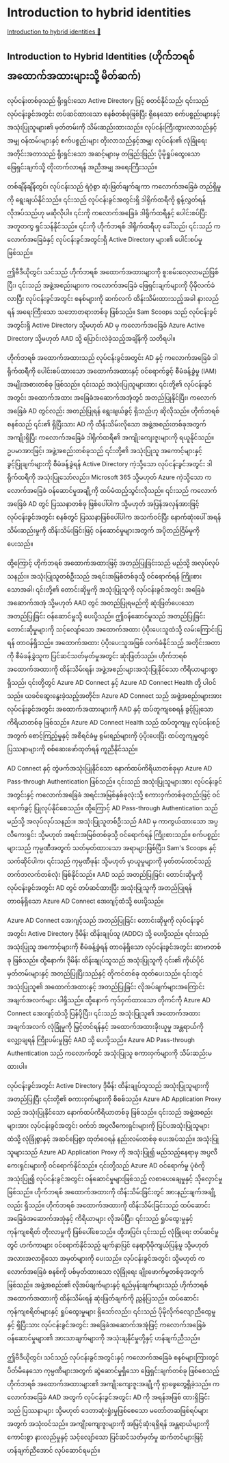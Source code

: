 # Introduction to hybrid identities

[Introduction to hybrid identities 🔗](https://www.coursera.org/learn/cybersecurity-identity-and-access-solutions-with-azure-ad/lecture/JCZoS/introduction-to-hybrid-identities)

## Introduction to Hybrid Identities (ဟိုက်ဘရစ် အထောက်အထားများသို့ မိတ်ဆက်)

လုပ်ငန်းတစ်ခုသည် ရိုးရှင်းသော Active Directory ဖြင့် စတင်နိုင်သည်၊ ၎င်းသည် လုပ်ငန်းခွင်အတွင်း တပ်ဆင်ထားသော စနစ်တစ်ခုဖြစ်ပြီး ရှိနေသော စက်ပစ္စည်းများနှင့် အသုံးပြုသူများ၏ မှတ်တမ်းကို သိမ်းဆည်းထားသည်။ လုပ်ငန်းကြီးထွားလာသည်နှင့်အမျှ ဝန်ထမ်းများနှင့် စက်ပစ္စည်းများ တိုးလာသည်နှင့်အမျှ၊ လုပ်ငန်း၏ လုံခြုံရေး အတိုင်းအတာသည် ရိုးရှင်းသော အဆင့်များမှ တဖြည်းဖြည်း ပိုမိုရှုပ်ထွေးသော ဖြေရှင်းချက်သို့ တိုးတက်လာရန် အညီအမျှ အရေးကြီးသည်။

တစ်ချိန်ချိန်တွင်၊ လုပ်ငန်းသည် ရဲဝံ့စွာ ဆုံးဖြတ်ချက်ချကာ ကလောက်အခြေခံ တည်ရှိမှုကို ရွေးချယ်နိုင်သည်။ ၎င်းသည် လုပ်ငန်းခွင်အတွင်းရှိ ဒါရိုက်ထရီကို စွန့်လွှတ်ရန် လိုအပ်သည်ဟု မဆိုလိုပါ။ ၎င်းကို ကလောက်အခြေခံ ဒါရိုက်ထရီနှင့် ပေါင်းစပ်ပြီး အတူတကွ ရှင်သန်နိုင်သည်။ ၎င်းကို ဟိုက်ဘရစ် ဒါရိုက်ထရီဟု ခေါ်သည်၊ ၎င်းသည် ကလောက်အခြေခံနှင့် လုပ်ငန်းခွင်အတွင်းရှိ Active Directory များ၏ ပေါင်းစပ်မှု ဖြစ်သည်။

ဤဗီဒီယိုတွင်၊ သင်သည် ဟိုက်ဘရစ် အထောက်အထားများကို စူးစမ်းလေ့လာမည်ဖြစ်ပြီး၊ ၎င်းသည် အဖွဲ့အစည်းများက ကလောက်အခြေခံ ဖြေရှင်းချက်များကို ပိုမိုလက်ခံလာပြီး လုပ်ငန်းခွင်အတွင်း စနစ်များကို ဆက်လက် ထိန်းသိမ်းထားသည့်အခါ နားလည်ရန် အရေးကြီးသော သဘောတရားတစ်ခု ဖြစ်သည်။ Sam Scoops သည် လုပ်ငန်းခွင်အတွင်းရှိ Active Directory သို့မဟုတ် AD မှ ကလောက်အခြေခံ Azure Active Directory သို့မဟုတ် AAD သို့ ပြောင်းလဲခဲ့သည့်အချိန်ကို သတိရပါ။

ဟိုက်ဘရစ် အထောက်အထားသည် လုပ်ငန်းခွင်အတွင်း AD နှင့် ကလောက်အခြေခံ ဒါရိုက်ထရီကို ပေါင်းစပ်ထားသော အထောက်အထားနှင့် ဝင်ရောက်ခွင့် စီမံခန့်ခွဲမှု (IAM) အမျိုးအစားတစ်ခု ဖြစ်သည်။ ၎င်းသည် အသုံးပြုသူများအား ၎င်းတို့၏ လုပ်ငန်းခွင်အတွင်း အထောက်အထား အခြေခံအဆောက်အအုံတွင် အတည်ပြုနိုင်ပြီး၊ ကလောက်အခြေခံ AD တွင်လည်း အတည်ပြုရန် ရွေးချယ်ခွင့် ရှိသည်ဟု ဆိုလိုသည်။ ဟိုက်ဘရစ် စနစ်သည် ၎င်း၏ ရှိပြီးသား AD ကို ထိန်းသိမ်းလိုသော အဖွဲ့အစည်းတစ်ခုအတွက် အကျိုးရှိပြီး ကလောက်အခြေခံ ဒါရိုက်ထရီ၏ အကျိုးကျေးဇူးများကို ရယူနိုင်သည်။ ဥပမာအားဖြင့်၊ အဖွဲ့အစည်းတစ်ခုသည် ၎င်းတို့၏ အသုံးပြုသူ အကောင့်များနှင့် ခွင့်ပြုချက်များကို စီမံခန့်ခွဲရန် Active Directory ကဲ့သို့သော လုပ်ငန်းခွင်အတွင်း ဒါရိုက်ထရီကို အသုံးပြုသော်လည်း၊ Microsoft 365 သို့မဟုတ် Azure ကဲ့သို့သော ကလောက်အခြေခံ ဝန်ဆောင်မှုအချို့ကို ထပ်မံထည့်သွင်းလိုသည်။ ၎င်းသည် ကလောက်အခြေခံ AD တွင် ပြဿနာတစ်ခု ဖြစ်ပေါ်ပါက သို့မဟုတ် အပြန်အလှန်အားဖြင့် လုပ်ငန်းခွင်အတွင်း စနစ်တွင် ပြဿနာဖြစ်ပေါ်ပါက အသက်ဝင်ပြီး နောက်ဆုံးပေါ် အရန်သိမ်းဆည်းမှုကို ထိန်းသိမ်းခြင်းဖြင့် ဝန်ဆောင်မှုများအတွက် အပိုတည်ငြိမ်မှုကို ပေးသည်။

ထို့ကြောင့် ဟိုက်ဘရစ် အထောက်အထားဖြင့် အတည်ပြုခြင်းသည် မည်သို့ အလုပ်လုပ်သနည်း။ အသုံးပြုသူတစ်ဦးသည် အရင်းအမြစ်တစ်ခုသို့ ဝင်ရောက်ရန် ကြိုးစားသောအခါ၊ ၎င်းတို့၏ တောင်းဆိုမှုကို အသုံးပြုသူကို လုပ်ငန်းခွင်အတွင်း အခြေခံအဆောက်အအုံ သို့မဟုတ် AAD တွင် အတည်ပြုရမည်ကို ဆုံးဖြတ်ပေးသော အတည်ပြုခြင်း ဝန်ဆောင်မှုသို့ ပေးပို့သည်။ ဤဝန်ဆောင်မှုသည် အတည်ပြုခြင်း တောင်းဆိုမှုများကို သင့်လျော်သော အထောက်အထား ပံ့ပိုးပေးသူထံသို့ လမ်းကြောင်းပြရန် တာဝန်ရှိသည်။ အထောက်အထား ပံ့ပိုးပေးသူအဖြစ် လက်ခံနိုင်သည့် အတိုင်းအတာကို စီမံခန့်ခွဲသူက ပြင်ဆင်သတ်မှတ်မှုအတွင်း ဆုံးဖြတ်သည်။ ဟိုက်ဘရစ် အထောက်အထားကို ထိန်းသိမ်းရန်၊ အဖွဲ့အစည်းများအသုံးပြုနိုင်သော ကိရိယာများစွာ ရှိသည်၊ ၎င်းတို့တွင် Azure AD Connect နှင့် Azure AD Connect Health တို့ ပါဝင်သည်။ ယခင်ဆွေးနွေးခဲ့သည့်အတိုင်း၊ Azure AD Connect သည် အဖွဲ့အစည်းများအား လုပ်ငန်းခွင်အတွင်း အထောက်အထားများကို AAD နှင့် ထပ်တူကျစေရန် ခွင့်ပြုသော ကိရိယာတစ်ခု ဖြစ်သည်။ Azure AD Connect Health သည် ထပ်တူကျမှု လုပ်ငန်းစဉ်အတွက် စောင့်ကြည့်မှုနှင့် အစီရင်ခံမှု စွမ်းရည်များကို ပံ့ပိုးပေးပြီး ထပ်တူကျမှုတွင် ပြဿနာများကို စစ်ဆေးဖော်ထုတ်ရန် ကူညီနိုင်သည်။

AD Connect နှင့် တွဲဖက်အသုံးပြုနိုင်သော နောက်ထပ်ကိရိယာတစ်ခုမှာ Azure AD Pass-through Authentication ဖြစ်သည်။ ၎င်းသည် အသုံးပြုသူများအား လုပ်ငန်းခွင်အတွင်းနှင့် ကလောက်အခြေခံ အရင်းအမြစ်နှစ်ခုလုံးသို့ စကားဝှက်တစ်ခုတည်းဖြင့် ဝင်ရောက်ခွင့် ပြုလုပ်နိုင်စေသည်။ ထို့ကြောင့် AD Pass-through Authentication သည် မည်သို့ အလုပ်လုပ်သနည်း။ အသုံးပြုသူတစ်ဦးသည် AAD မှ ကာကွယ်ထားသော အပ္ပလီကေးရှင်း သို့မဟုတ် အရင်းအမြစ်တစ်ခုသို့ ဝင်ရောက်ရန် ကြိုးစားသည်။ စက်ပစ္စည်းများသည် ကုမ္ပဏီအတွက် သတ်မှတ်ထားသော အရာများဖြစ်ပြီး၊ Sam's Scoops နှင့် သက်ဆိုင်ပါက၊ ၎င်းသည် ကုမ္ပဏီဖုန်း သို့မဟုတ် မှာယူမှုများကို မှတ်တမ်းတင်သည့် တက်ဘလက်တစ်လုံး ဖြစ်နိုင်သည်။ AAD သည် အတည်ပြုခြင်း တောင်းဆိုမှုကို လုပ်ငန်းခွင်အတွင်း AD တွင် တပ်ဆင်ထားပြီး အသုံးပြုသူကို အတည်ပြုရန် တာဝန်ရှိသော Azure AD Connect အေးဂျင့်ထံသို့ ပေးပို့သည်။

Azure AD Connect အေးဂျင့်သည် အတည်ပြုခြင်း တောင်းဆိုမှုကို လုပ်ငန်းခွင်အတွင်း Active Directory ဒိုမိန်း ထိန်းချုပ်သူ (ADDC) သို့ ပေးပို့သည်။ ၎င်းသည် အသုံးပြုသူ အကောင့်များကို စီမံခန့်ခွဲရန် တာဝန်ရှိသော လုပ်ငန်းခွင်အတွင်း ဆာဗာတစ်ခု ဖြစ်သည်။ ထို့နောက်၊ ဒိုမိန်း ထိန်းချုပ်သူသည် အသုံးပြုသူကို ၎င်း၏ ကိုယ်ပိုင် မှတ်တမ်းများနှင့် အတည်ပြုပြီးသည်နှင့် တိုကင်တစ်ခု ထုတ်ပေးသည်။ ၎င်းတွင် အသုံးပြုသူ၏ အထောက်အထားနှင့် အတည်ပြုခြင်း လိုအပ်ချက်များအကြောင်း အချက်အလက်များ ပါရှိသည်။ ထို့နောက် ကုဒ်ဝှက်ထားသော တိုကင်ကို Azure AD Connect အေးဂျင့်ထံသို့ ပြန်ပို့ပြီး၊ ၎င်းသည် အသုံးပြုသူ၏ အထောက်အထားအချက်အလက် လုံခြုံမှုကို မြှင့်တင်ရန်နှင့် အထောက်အထားခိုးယူမှု အန္တရာယ်ကို လျှော့ချရန် ကြိုးပမ်းမှုဖြင့် AAD သို့ ပေးပို့သည်။ Azure AD Pass-through Authentication သည် ကလောက်တွင် အသုံးပြုသူ စကားဝှက်များကို သိမ်းဆည်းမထားပါ။

လုပ်ငန်းခွင်အတွင်း Active Directory ဒိုမိန်း ထိန်းချုပ်သူသည် အသုံးပြုသူများကို အတည်ပြုပြီး ၎င်းတို့၏ စကားဝှက်များကို စိစစ်သည်။ Azure AD Application Proxy သည် အသုံးပြုနိုင်သော နောက်ထပ်ကိရိယာတစ်ခု ဖြစ်သည်။ ၎င်းသည် အဖွဲ့အစည်းများအား လုပ်ငန်းခွင်အတွင်း ဝက်ဘ် အပ္ပလီကေးရှင်းများကို ပြင်ပအသုံးပြုသူများထံသို့ လုံခြုံစွာနှင့် အဆင်ပြေစွာ ထုတ်ဝေရန် နည်းလမ်းတစ်ခု ပေးအပ်သည်။ အသုံးပြုသူများသည် Azure AD Application Proxy ကို အသုံးပြု၍ မည်သည့်နေရာမှ အပ္ပလီကေးရှင်းများကို ဝင်ရောက်နိုင်သည်။ ၎င်းတို့သည် Azure AD ဝင်ရောက်မှု ပုံစံကို အသုံးပြု၍ လုပ်ငန်းခွင်အတွင်း ဝန်ဆောင်မှုများဖြစ်သည့် လစာပေးချေမှုနှင့် သိုလှောင်မှု ဖြစ်သည်။ ဟိုက်ဘရစ် အထောက်အထားကို ထိန်းသိမ်းခြင်းတွင် အားနည်းချက်အချို့လည်း ရှိသည်။ ဟိုက်ဘရစ် အထောက်အထားကို ထိန်းသိမ်းခြင်းသည် ထပ်ဆောင်း အခြေခံအဆောက်အအုံနှင့် ကိရိယာများ လိုအပ်ပြီး၊ ၎င်းသည် ရှုပ်ထွေးမှုနှင့် ကုန်ကျစရိတ် တိုးလာမှုကို ဖြစ်ပေါ်စေသည်။ ထို့အပြင်၊ ၎င်းသည် လုံခြုံရေး တပ်ဆင်မှုတွင် ဟက်ကာများ ဝင်ရောက်နိုင်သည့် မျက်နှာပြင် နေရာပိုမိုကျယ်ပြန့်မှု သို့မဟုတ် အလားအလာရှိသော အမှတ်များကို ပေးသည်။ လုပ်ငန်းခွင်အတွင်း သို့မဟုတ် ကလောက်အခြေခံ စနစ်ကို ပစ်မှတ်ထားသော လုံခြုံရေး ချိုးဖောက်မှုတစ်ခုအတွက် ဖြစ်သည်။ အဖွဲ့အစည်း၏ လိုအပ်ချက်များနှင့် ရည်မှန်းချက်များသည် ဟိုက်ဘရစ် အထောက်အထားကို ထိန်းသိမ်းရန် ဆုံးဖြတ်ချက်ကို ညွှန်ပြသည်။ ထပ်ဆောင်း ကုန်ကျစရိတ်များနှင့် ရှုပ်ထွေးမှုများ ရှိသော်လည်း၊ ၎င်းသည် ပိုမိုလိုက်လျောညီထွေမှုနှင့် ရှိပြီးသား လုပ်ငန်းခွင်အတွင်း အခြေခံအဆောက်အအုံဖြင့် ကလောက်အခြေခံ ဝန်ဆောင်မှုများ၏ အားသာချက်များကို အသုံးချနိုင်မှုတို့နှင့် ဟန်ချက်ညီသည်။

ဤဗီဒီယိုတွင်၊ သင်သည် လုပ်ငန်းခွင်အတွင်းနှင့် ကလောက်အခြေခံ စနစ်များကြားတွင် ပိတ်မိနေသော ကုမ္ပဏီများအတွက် ဆွဲဆောင်မှုရှိသော ဖြေရှင်းချက်တစ်ခု ဖြစ်စေသည့် ဟိုက်ဘရစ် အထောက်အထားများ၏ အကျိုးကျေးဇူးအချို့ကို ရှာဖွေတွေ့ရှိခဲ့သည်။ ကလောက်အခြေခံ AAD အတွက် လုပ်ငန်းခွင်အတွင်း AD ကို အရန်အဖြစ် ထားရှိခြင်းသည် ပြဿနာများ သို့မဟုတ် ဒေတာဆုံးရှုံးမှုဖြစ်စေသော မတော်တဆဖြစ်ရပ်များအတွက် အသုံးဝင်သည်။ အကျိုးကျေးဇူးများကို အမြင့်ဆုံးရရှိရန် အန္တရာယ်များကို ကောင်းစွာ နားလည်မှုနှင့် သင့်လျော်သော ပြင်ဆင်သတ်မှတ်မှု ဆက်တင်များဖြင့် ဟန်ချက်ညီအောင် လုပ်ဆောင်ရမည်။
